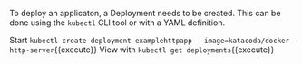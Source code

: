 To deploy an applicaton, a Deployment needs to be created. This can be done using the `kubectl` CLI tool or with a YAML definition. 

Start `kubectl create deployment examplehttpapp --image=katacoda/docker-http-server`{{execute}} View with `kubectl get deployments`{{execute}}

